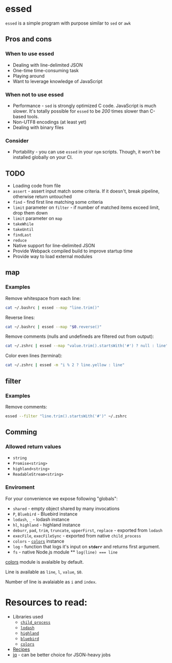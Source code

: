 # essed

`essed` is a simple program with purpose similar to `sed` or `awk`


## Pros and cons

### When to use essed

* Dealing with line-delimited JSON
* One-time time-consuming task
* Playing around
* Want to leverage knowledge of JavaScript

### When not to use essed

* Performance - `sed` is strongly optimized C code. JavaScript is much slower. It's totally possible for `essed` to be *200* times slower than C-based tools.
* Non-UTF8 encodings (at least yet)
* Dealing with binary files

### Consider

* Portability - you can use `essed` in your `npm` scripts. Though, it won't be installed globally on your CI.




## TODO
* Loading code from file
* `assert` - assert input match some criteria. If it doesn't, break pipeline, otherwise return untouched
* `find` - find first line matching some criteria
* `limit` parameter on `filter` - if number of matched items exceed limit, drop them down
* `limit` parameter on `map`
* `takeWhile`
* `takeUntil`
* `findLast`
* `reduce`
* Native support for line-delimited JSON
* Provide Webpack compiled build to improve startup time
* Provide way to load external modules

## map

### Examples

Remove whitespace from each line:
```bash
cat ~/.bashrc | essed --map "line.trim()"
```

Reverse lines:
```bash
cat ~/.bashrc | essed --map "$0.reverse()"
```

Remove comments (nulls and undefineds are filtered out from output):

```bash
cat ~/.zshrc | essed --map "value.trim().startsWith('#') ? null : line"
```

Color even lines (terminal):

```bash
cat ~/.zshrc | essed -m "i % 2 ? line.yellow : line"
```


## filter

### Examples

Remove comments:
```bash
essed --filter "line.trim().startsWith('#')" ~/.zshrc
```

## Comming

### Allowed return values

* `string`
* `Promise<string>`
* `highland<string>`
* `ReadableStream<string>`

### Enviroment

For your convenience we expose following "globals":
* `shared` - empty object shared by many invocations
* `P`, `Bluebird` - Bluebird instance
* `lodash`, `_` - lodash instance
* `hl`, `highland` - highland instance
* `deburr`, `pad`, `trim`, `truncate`, `upperFirst`, `replace` - exported from `lodash`
* `execFile`, `execFileSync` - exported from native `child_process`
* `colors` - [`colors`]((https://www.npmjs.com/package/colors)) instance
* `log` - function that logs it's input on **`stderr`** and returns first argument.
* `fs` - native Node.js module
** `log(line) === line`

[colors](https://www.npmjs.com/package/colors) module is avalaible by default.

Line is available as `line`, `l`, `value`, `$0`.

Number of line is avalaiable as `i` and `index`.


# Resources to read:

* Libraries used
  * [`child_process`](https://nodejs.org/api/child_process.html)
  * [`lodash`](https://lodash.com/docs/)
  * [`highland`](http://highlandjs.org/)
  * [`bluebird`](http://bluebirdjs.com/docs/api-reference.html)
  * [`colors`](https://www.npmjs.com/package/colors)
* [Recipes](./recipes.md)
* [jq](https://stedolan.github.io/jq/) - can be better choice for JSON-heavy jobs